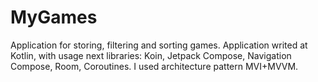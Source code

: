 # MyGames
Application for storing, filtering and sorting games.
Application writed at Kotlin, with usage next libraries: Koin, Jetpack Compose, Navigation Compose, Room, Coroutines. I used architecture pattern MVI+MVVM.
